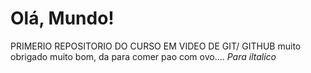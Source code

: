 # Olá, Mundo!
PRIMERIO REPOSITORIO DO CURSO EM VIDEO DE GIT/ GITHUB
muito obrigado
muito bom, da para comer pao com ovo....
*Para iltalico*